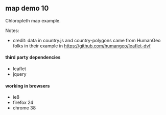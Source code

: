## map demo 10
Chloropleth map example.

Notes:
* credit: data in country.js and country-polygons came from HumanGeo folks in their example in
  https://github.com/humangeo/leaflet-dvf

#### third party dependencies
* leaflet
* jquery

#### working in browsers
* ie8
* firefox 24
* chrome 38
